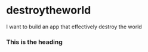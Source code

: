 # destroytheworld
I want to build an app that effectively destroy the world

### This is the heading 
